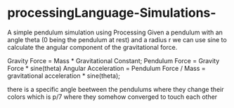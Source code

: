 # processingLanguage-Simulations-

A simple pendulum simulation using Processing 
Given a pendulum with an angle theta (0 being the pendulum at rest) and a radius r
we can use sine to calculate the angular component of the gravitational force.

Gravity Force = Mass * Gravitational Constant;
Pendulum Force = Gravity Force * sine(theta)
Angular Acceleration = Pendulum Force / Mass = gravitational acceleration * sine(theta);

there is a specific angle beetween the pendulums where they change their colors  which is  p/7 where they somehow converged to touch each other  
